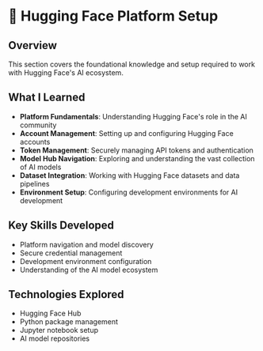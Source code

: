 # 🤗 Hugging Face Platform Setup

## Overview
This section covers the foundational knowledge and setup required to work with Hugging Face's AI ecosystem.

## What I Learned
- **Platform Fundamentals**: Understanding Hugging Face's role in the AI community
- **Account Management**: Setting up and configuring Hugging Face accounts
- **Token Management**: Securely managing API tokens and authentication
- **Model Hub Navigation**: Exploring and understanding the vast collection of AI models
- **Dataset Integration**: Working with Hugging Face datasets and data pipelines
- **Environment Setup**: Configuring development environments for AI development

## Key Skills Developed
- Platform navigation and model discovery
- Secure credential management
- Development environment configuration
- Understanding of the AI model ecosystem

## Technologies Explored
- Hugging Face Hub
- Python package management
- Jupyter notebook setup
- AI model repositories
